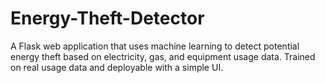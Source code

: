 # Energy-Theft-Detector
A Flask web application that uses machine learning to detect potential energy theft based on electricity, gas, and equipment usage data. Trained on real usage data and deployable with a simple UI.
